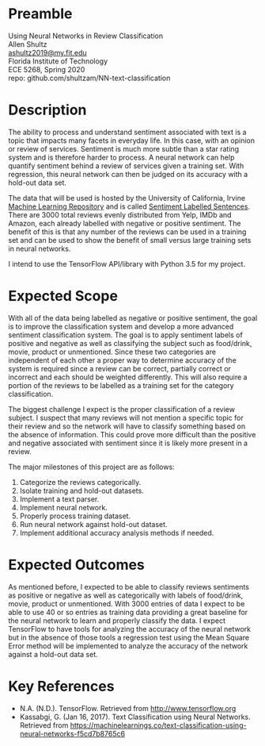 # Preamble
Using Neural Networks in Review Classification  
Allen Shultz  
ashultz2019@my.fit.edu  
Florida Institute of Technology  
ECE 5268, Spring 2020  
repo: github.com/shultzam/NN-text-classification  

# Description
The ability to process and understand sentiment associated with text is a topic that impacts many facets in everyday life. In this case, with an opinion or review of services. Sentiment is much more subtle than a star rating system and is therefore harder to process. A neural network can help quantify sentiment behind a review of services given a training set. With regression, this neural network can then be judged on its accuracy with a hold-out data set.

The data that will be used is hosted by the University of California, Irvine [Machine Learning Repository](https://archive.ics.uci.edu/ml/datasets.php?format=&task=&att=&area=&numAtt=&numIns=&type=text&sort=nameUp&view=table) and is called [Sentiment Labelled Sentences](https://archive.ics.uci.edu/ml/datasets/Sentiment+Labelled+Sentences). There are 3000 total reviews evenly distributed from Yelp, IMDb and Amazon, each already labelled with negative or positive sentiment. The benefit of this is that any number of the reviews can be used in a training set and can be used to show the benefit of small versus large training sets in neural networks.

I intend to use the TensorFlow API/library with Python 3.5 for my project.

# Expected Scope
With all of the data being labelled as negative or positive sentiment, the goal is to improve the classification system and develop a more advanced sentiment classification system. The goal is to apply sentiment labels of positive and negative as well as classifying the subject such as food/drink, movie, product or unmentioned. Since these two categories are independent of each other a proper way to determine accuracy of the system is required since a review can be correct, partially correct or incorrect and each should be weighted differently. This will also require a portion of the reviews to be labelled as a training set for the category classification. 

The biggest challenge I expect is the proper classification of a review subject. I suspect that many reviews will not mention a specific topic for their review and so the network will have to classify something based on the absence of information. This could prove more difficult than the positive and negative associated with sentiment since it is likely more present in a review.

The major milestones of this project are as follows:
1. Categorize the reviews categorically.
2. Isolate training and hold-out datasets.
3. Implement a text parser.
4. Implement neural network.
5. Properly process training dataset.
6. Run neural network against hold-out dataset.
7. Implement additional accuracy analysis methods if needed.

# Expected Outcomes
As mentioned before, I expected to be able to classify reviews sentiments as positive or negative as well as categorically with labels of food/drink, movie, product or unmentioned. With 3000 entries of data I expect to be able to use 40 or so entries as training data providing a great baseline for the neural network to learn and properly classify the data. I expect TensorFlow to have tools for analyzing the accuracy of the neural network but in the absence of those tools a regression test using the Mean Square Error method will be implemented to analyze the accuracy of the network against a hold-out data set.

# Key References
- N.A. (N.D.). TensorFlow. Retrieved from http://www.tensorflow.org
- Kassabgi, G. (Jan 16, 2017). Text Classification using Neural Networks. Retrieved from https://machinelearnings.co/text-classification-using-neural-networks-f5cd7b8765c6

